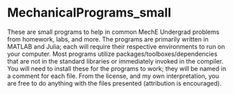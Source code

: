# MechanicalPrograms_small
These are small programs to help in common MechE Undergrad problems from homework, labs, and more.
The programs are primarily written in MATLAB and Julia; each will require their respective environments
to run on your computer. Most programs utilize packages/toolboxes/dependencies that are not in the 
standard libraries or immediately invoked in the compiler. You will need to install these for the 
programs to work; they will be named in a comment for each file. From the license, and my own 
interpretation, you are free to do anything with the files presented (attribution is encouraged). 
